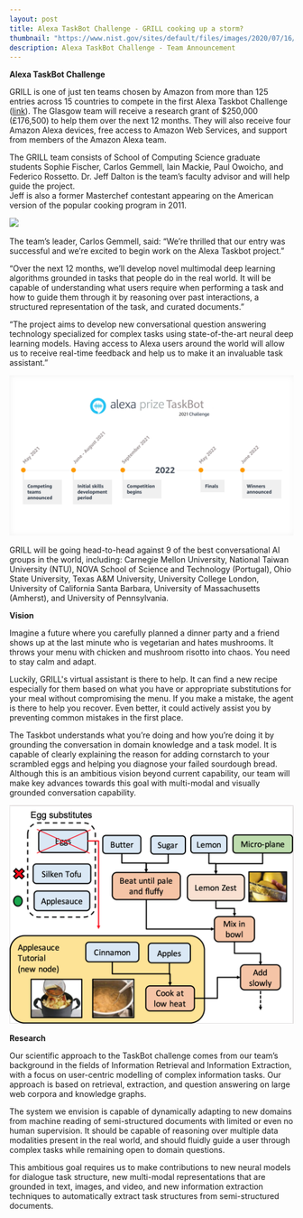 ```yaml
---
layout: post
title: Alexa TaskBot Challenge - GRILL cooking up a storm?
thumbnail: "https://www.nist.gov/sites/default/files/images/2020/07/16/newlogo.png"
description: Alexa TaskBot Challenge - Team Announcement 
---
```


<strong>Alexa TaskBot Challenge</strong>

GRILL is one of just ten teams chosen by Amazon from more than 125 entries across 15 countries to 
compete in the first Alexa Taskbot Challenge (<a href="https://www.amazon.science/academic-engagements/ten-university-teams-selected-to-participate-in-alexa-prize-taskbot-challenge">link</a>). 
The Glasgow team will receive a research grant of $250,000 (£176,500) to 
help them over the next 12 months. They will also receive four Amazon Alexa devices, free access to Amazon Web Services, 
and support from members of the Amazon Alexa team. 

The GRILL team consists of School of Computing Science graduate students Sophie Fischer, Carlos Gemmell, Iain Mackie, 
Paul Owoicho, and Federico Rossetto. Dr. Jeff Dalton is the team’s faculty advisor and will help guide the project.  
Jeff is also a former Masterchef contestant appearing on the American version of the popular cooking program in 2011.

<img src="../assets/img/alexa_team.jpeg">

The team’s leader, Carlos Gemmell, said: “We’re thrilled that our entry was successful and we’re excited to begin work 
on the Alexa Taskbot project.” 
 
“Over the next 12 months, we’ll develop novel multimodal deep learning algorithms grounded in tasks that people do in 
the real world. It will be capable of understanding what users require when performing a task and how to guide them 
through it by reasoning over past interactions, a structured representation of the task, and curated documents.” 
 
“The project aims to develop new conversational question answering technology specialized for complex tasks using 
state-of-the-art neural deep learning models. Having access to Alexa users around the world will allow us to receive 
real-time feedback and help us to make it an invaluable task assistant.”

<img src="../assets/img/alexa_timeline.png">

GRILL will be going head-to-head against 9 of the best conversational AI groups in the world, including: Carnegie Mellon University,
National Taiwan University (NTU), NOVA School of Science and Technology (Portugal), Ohio State University,
Texas A&M University, University College London, University of California Santa Barbara, University of Massachusetts (Amherst), 
and University of Pennsylvania.

<strong>Vision</strong>

Imagine a future where you carefully planned a dinner party and
a friend shows up at the last minute who is vegetarian and hates
mushrooms. It throws your menu with chicken and mushroom
risotto into chaos. You need to stay calm and adapt. 

Luckily, GRILL's virtual assistant is there to help. 
It can find a new recipe especially for them
based on what you have or appropriate substitutions for your meal
without compromising the menu. If you make a mistake, the agent
is there to help you recover. Even better, it could actively assist
you by preventing common mistakes in the first place. 

The Taskbot understands what you’re doing and how you’re doing it by grounding 
the conversation in domain knowledge and a task model. It is
capable of clearly explaining the reason for adding cornstarch to
your scrambled eggs and helping you diagnose your failed sourdough bread. 
Although this is an ambitious vision beyond current
capability, our team will make key advances towards this goal with
multi-modal and visually grounded conversation capability.

<img src="../assets/img/alexa_taskmap.png">

<strong>Research</strong>

Our scientific approach to the TaskBot challenge comes from our team’s background in the fields of Information Retrieval 
and Information Extraction, with a focus on user-centric modelling of complex information tasks. 
Our approach is based on retrieval, extraction, and question answering on large web corpora and knowledge graphs.

The system we envision is capable of dynamically adapting to new
domains from machine reading of semi-structured documents with
limited or even no human supervision. It should be capable of reasoning over multiple data modalities present in the real world, and
should fluidly guide a user through complex tasks while remaining
open to domain questions. 

This ambitious goal requires us to make
contributions to new neural models for dialogue task structure, new
multi-modal representations that are grounded in text, images, and
video, and new information extraction techniques to automatically
extract task structures from semi-structured documents.

